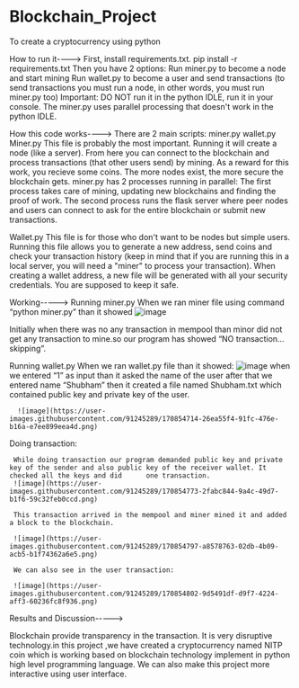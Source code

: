 # Blockchain_Project
To create a cryptocurrency using python

How to run it---->
First, install requirements.txt.
pip install -r requirements.txt
Then you have 2 options:
Run miner.py to become a node and start mining
Run wallet.py to become a user and send transactions (to send transactions you must run a node, 
in other words, you must run miner.py too)
Important: DO NOT run it in the python IDLE, run it in your console. The miner.py uses parallel 
processing that doesn't work in the python IDLE.

How this code works---->
There are 2 main scripts:
miner.py
wallet.py
Miner.py
This file is probably the most important. Running it will create a node (like a server). From here you 
can connect to the blockchain and process transactions (that other users send) by mining. As a 
reward for this work, you recieve some coins. The more nodes exist, the more secure the 
blockchain gets.
miner.py has 2 processes running in parallel:
The first process takes care of mining, updating new blockchains and finding the proof of work.
The second process runs the flask server where peer nodes and users can connect to ask for the 
entire blockchain or submit new transactions.

Wallet.py
This file is for those who don't want to be nodes but simple users. Running this file allows you to 
generate a new address, send coins and check your transaction history (keep in mind that if you 
are running this in a local server, you will need a "miner" to process your transaction). When 
creating a wallet address, a new file will be generated with all your security credentials. You are 
supposed to keep it safe.

Working----->
  Running miner.py 
    When we ran miner file using command “python miner.py” than it showed
    ![image](https://user-images.githubusercontent.com/91245289/170854621-221bcef2-b32a-4c90-b24e-102e6d5d6674.png)
    
   Initially when there was no any transaction in mempool than minor did not get any 
   transaction to mine.so our program has showed “NO transaction… skipping”.
   
  Running wallet.py
      When we ran wallet.py file than it showed:
      ![image](https://user-images.githubusercontent.com/91245289/170854660-5dbb07ab-0fa9-4f45-9e46-475f65848ccc.png)
      when we entered “1” as input than it asked the name of the user after that we entered name 
      “Shubham” then it created a file named Shubham.txt which contained public key and private 
      key of the user.
      
      ![image](https://user-images.githubusercontent.com/91245289/170854714-26ea55f4-91fc-476e-b16a-e7ee899eea4d.png)
      
   Doing transaction:

     While doing transaction our program demanded public key and private key of the sender and also public key of the receiver wallet. It checked all the keys and did      one transaction.
     ![image](https://user-images.githubusercontent.com/91245289/170854773-2fabc844-9a4c-49d7-b1f6-59c32feb0ccd.png)
     
     This transaction arrived in the mempool and miner mined it and added a block to the blockchain.
     
     ![image](https://user-images.githubusercontent.com/91245289/170854797-a8578763-02db-4b09-acb5-b1f74362a6e5.png)
     
     We can also see in the user transaction:
     
     ![image](https://user-images.githubusercontent.com/91245289/170854802-9d5491df-d9f7-4224-aff3-60236fc8f936.png)
     
Results and Discussion----->

Blockchain provide transparency in the transaction. It is very disruptive technology.in this project 
,we have created a cryptocurrency named NITP coin which is working based on blockchain 
technology implement in python high level programming language. We can also make this project 
more interactive using user interface.







   
    

 
